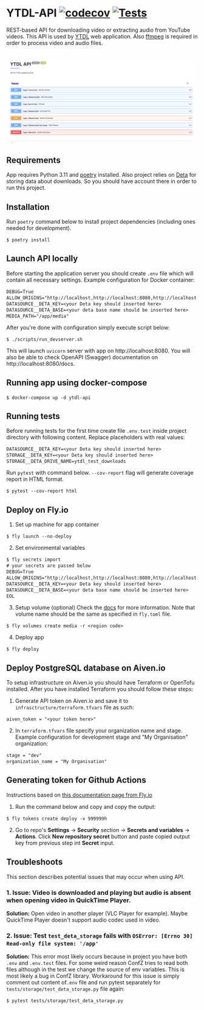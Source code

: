  # YTDL-API [![codecov](https://codecov.io/gh/deepaerial/ytdl-api/branch/master/graph/badge.svg?token=78Z7RY2IXL)](https://codecov.io/gh/deepaerial/ytdl-api) [![Tests](https://github.com/deepaerial/ytdl-api/actions/workflows/testing.yml/badge.svg)](https://github.com/deepaerial/ytdl-api/actions/workflows/testing.yml)
REST-based API for downloading video or extracting audio from YouTube videos. This API is used by [YTDL](https://github.com/deepaerial/ytdl-web) web application.  Also [ffmpeg](https://ffmpeg.org/) is required in order to process video and audio files.
<br><br>

![OpenAPI documentation for YTDL API](./docs/openapi.png)

## Requirements
App requires Python 3.11 and [poetry](https://python-poetry.org/) installed. Also project relies on [Deta](https://www.deta.sh/) for storing data about downloads. So you should have account there in order to run this project.

## Installation
Run `poetry` command below to install project dependencies (including ones needed for development).
```shell
$ poetry install
```
## Launch API locally
Before starting the application server you should create `.env` file which will contain all necessary settings. Example configuration for Docker container:
```shell
DEBUG=True
ALLOW_ORIGINS="http://localhost,http://localhost:8080,http://localhost:8081,http://127.0.0.1,http://127.0.0.1:8080,http://127.0.0.1:8081"
DATASOURCE__DETA_KEY=<your Deta key should inserted here>
DATASOURCE__DETA_BASE=<your deta base name should be inserted here>
MEDIA_PATH="/app/media"
```
After you're done with configuration simply execute script below:
```shell
$ ./scripts/run_devserver.sh 
```
This will launch `uvicorn` server with app on http://localhost:8080. You will also be able to check OpenAPI (Swagger) documentation on http://localhost:8080/docs.

## Running app using docker-compose
```shell
$ docker-compose up -d ytdl-api
```

## Running tests
Before running tests for the first time create file `.env.test` inside project directory with following content. Replace placeholders with real values:
```
DATASOURCE__DETA_KEY=<your Deta key should inserted here>
STORAGE__DETA_KEY=<your Deta key should inserted here>
STORAGE__DETA_DRIVE_NAME=ytdl_test_downloads
```
Run `pytest` with command below. `--cov-report` flag will generate coverage report in HTML format.
```shell
$ pytest --cov-report html
```
## Deploy on Fly.io
1. Set up machine for app container
```shell
$ fly launch --no-deploy
```    

2. Set environmental variables
```shell
$ fly secrets import
# your secrets are passed below
DEBUG=True
ALLOW_ORIGINS="http://localhost,http://localhost:8080,http://localhost:8081,http://127.0.0.1,http://127.0.0.1:8080,http://127.0.0.1:8081"
DATASOURCE__DETA_KEY=<your Deta key should inserted here>
DATASOURCE__DETA_BASE=<your deta base name should be inserted here>
EOL
```

3. Setup volume (optional)
Check the [docs](https://fly.io/docs/apps/volume-storage/) for more information. Note that volume name should be the same as specified in `fly.toml` file.
```shell
$ fly volumes create media -r <region code>
```

4. Deploy app
```shell
$ fly deploy
```

## Deploy PostgreSQL database on Aiven.io

To setup infrastructure on Aiven.io you should have Terraform or OpenTofu installed. After you have installed Terraform you should follow these steps:

1. Generate API token on Aiven.io and save it to `infrasctructure/terraform.tfvars` file as such:
```hcl
aiven_token = "<your token here>"
```
2. In `terraform.tfvars` file specify your organization name and stage. Example configuration for development stage and "My Organisation" organization:
```hcl
stage = "dev"
organization_name = "My Organisation"
```

## Generating token for Github Actions
Instructions based on [this documentation page from Fly.io](https://fly.io/docs/app-guides/continuous-deployment-with-github-actions/)
1. Run the command below and copy and copy the output:
```
$ fly tokens create deploy -x 999999h
```

2. Go to repo's **Settings** -> **Security** section -> **Secrets and variables** -> **Actions**. Click **New repository secret** button and paste copied output key from previous step int **Secret** input.

## Troubleshoots
This section describes potential issues that may occur when using API.

### 1. Issue: Video is downloaded and playing but audio is absent when opening video in QuickTime Player.
**Solution:** Open video in another player (VLC Player for example). Maybe QuickTime Player doesn't support audio codec used in video.

### 2. Issue: Test `test_deta_storage` fails with `OSError: [Errno 30] Read-only file system: '/app'`
**Solution:** This error most likely occurs because in project you have both `.env` and `.env.test` files. For some weird reason ConfZ tries to read both files although in the test we change the source of env variables. This is most likely a bug in ConfZ library. Workaround for this issue is simply comment out content of`.env` file and run pytest separately for `tests/storage/test_deta_storage.py` file again:
```shell
$ pytest tests/storage/test_deta_storage.py
```